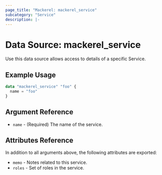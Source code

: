 ```yaml
---
page_title: "Mackerel: mackerel_service"
subcategory: "Service"
description: |-
---
```


# Data Source: mackerel_service

Use this data source allows access to details of a specific Service.  

## Example Usage

```terraform
data "mackerel_service" "foo" {
  name = "foo"
}
```

## Argument Reference

* `name` - (Required) The name of the service.

## Attributes Reference

In addition to all arguments above, the following attributes are exported:

* `memo` - Notes related to this service.
* `roles` - Set of roles in the service.
